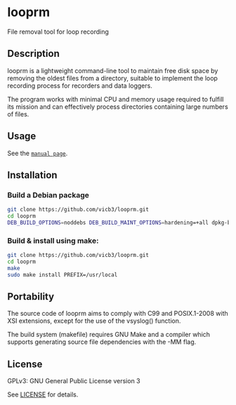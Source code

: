 # looprm
File removal tool for loop recording

## Description
looprm is a lightweight command-line tool to maintain free disk space by
removing the oldest files from a directory, suitable to implement the
loop recording process for recorders and data loggers.

The program works with minimal CPU and memory usage required to fulfill its
mission and can effectively process directories containing large numbers of
files.

## Usage
See the [`manual page`](https://vicb3.github.io/looprm/).

## Installation

### Build a Debian package
```sh
git clone https://github.com/vicb3/looprm.git
cd looprm
DEB_BUILD_OPTIONS=noddebs DEB_BUILD_MAINT_OPTIONS=hardening=+all dpkg-buildpackage -us -uc -b
```

### Build & install using make:
```sh
git clone https://github.com/vicb3/looprm.git
cd looprm
make
sudo make install PREFIX=/usr/local
```

## Portability
The source code of looprm aims to comply with C99 and POSIX.1-2008 with XSI
extensions, except for the use of the vsyslog() function.

The build system (makefile) requires GNU Make and a compiler which supports
generating source file dependencies with the -MM flag.

## License
GPLv3: GNU General Public License version 3

See [LICENSE](LICENSE) for details.
